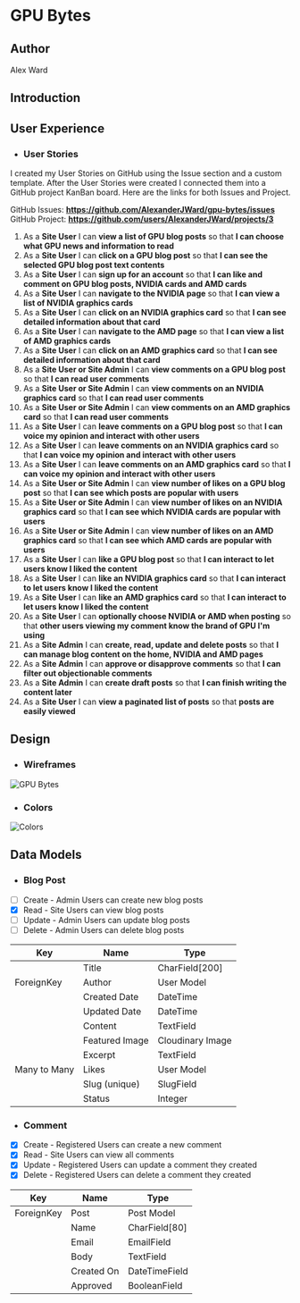 # GPU Bytes

## Author
Alex Ward

## Introduction

## User Experience

* ### User Stories
I created my User Stories on GitHub using the Issue section and a custom template. After the User Stories were created I connected them into a GitHub project KanBan board. Here are the links for both Issues and Project.

GitHub Issues: __https://github.com/AlexanderJWard/gpu-bytes/issues__ \
GitHub Project: __https://github.com/users/AlexanderJWard/projects/3__

1. As a **Site User** I can **view a list of GPU blog posts** so that **I can choose what GPU news and information to read**
2. As a **Site User** I can **click on a GPU blog post** so that **I can see the selected GPU blog post text contents**
3. As a **Site User** I can **sign up for an account** so that **I can like and comment on GPU blog posts, NVIDIA cards and AMD cards**
4. As a **Site User** I can **navigate to the NVIDIA page** so that **I can view a list of NVIDIA graphics cards**
5. As a **Site User** I can **click on an NVIDIA graphics card** so that **I can see detailed information about that card**
6. As a **Site User** I can **navigate to the AMD page** so that **I can view a list of AMD graphics cards**
7. As a **Site User** I can **click on an AMD graphics card** so that **I can see detailed information about that card**
8. As a **Site User or Site Admin** I can **view comments on a GPU blog post** so that **I can read user comments**
9. As a **Site User or Site Admin** I can **view comments on an NVIDIA graphics card** so that **I can read user comments**
10. As a **Site User or Site Admin** I can **view comments on an AMD graphics card** so that **I can read user comments**
11. As a **Site User** I can **leave comments on a GPU blog post** so that **I can voice my opinion and interact with other users**
12. As a **Site User** I can **leave comments on an NVIDIA graphics card** so that **I can voice my opinion and interact with other users**
13. As a **Site User** I can **leave comments on an AMD graphics card** so that **I can voice my opinion and interact with other users**
14. As a **Site User or Site Admin** I can **view number of likes on a GPU blog post** so that **I can see which posts are popular with users**
15. As a **Site User or Site Admin** I can **view number of likes on an NVIDIA graphics card** so that **I can see which NVIDIA cards are popular with users**
16. As a **Site User or Site Admin** I can **view number of likes on an AMD graphics card** so that **I can see which AMD cards are popular with users**
17. As a **Site User** I can **like a GPU blog post** so that **I can interact to let users know I liked the content**
18. As a **Site User** I can **like an NVIDIA graphics card** so that **I can interact to let users know I liked the content**
19. As a **Site User** I can **like an AMD graphics card** so that **I can interact to let users know I liked the content**
20. As a **Site User** I can **optionally choose NVIDIA or AMD when posting** so that **other users viewing my comment know the brand of GPU I'm using**
21. As a **Site Admin** I can **create, read, update and delete posts** so that **I can manage blog content on the home, NVIDIA and AMD pages**
22. As a **Site Admin** I can **approve or disapprove comments** so that **I can filter out objectionable comments**
23. As a **Site Admin** I can **create draft posts** so that **I can finish writing the content later**
24. As a **Site User** I can **view a paginated list of posts** so that **posts are easily viewed**

## Design

* ### Wireframes
![GPU Bytes](https://user-images.githubusercontent.com/102811792/207378032-64592473-f19a-41ca-a864-ac54cb5e1818.png)

* ### Colors
![Colors](https://user-images.githubusercontent.com/102811792/207381246-07f2d0ae-68bd-47bd-9667-a55d109cbedf.png)

## Data Models

* ### Blog Post

- [ ] Create - Admin Users can create new blog posts
- [x] Read - Site Users can view blog posts 
- [ ] Update - Admin Users can update blog posts
- [ ] Delete - Admin Users can delete blog posts

| Key          | Name           | Type             |
|--------------|----------------|------------------|
|              | Title          | CharField[200]   |
| ForeignKey   | Author         | User Model       |
|              | Created Date   | DateTime         |
|              | Updated Date   | DateTime         |
|              | Content        | TextField        |
|              | Featured Image | Cloudinary Image |
|              | Excerpt        | TextField        |
| Many to Many | Likes          | User Model       |
|              | Slug (unique)  | SlugField        |
|              | Status         | Integer          |

* ### Comment

- [x] Create - Registered Users can create a new comment
- [x] Read - Site Users can view all comments
- [x] Update - Registered Users can update a comment they created
- [x] Delete - Registered Users can delete a comment they created

| Key          | Name           | Type             |
|--------------|----------------|------------------|
| ForeignKey   | Post           | Post Model       |
|              | Name           | CharField[80]    |
|              | Email          | EmailField       |
|              | Body           | TextField        |
|              | Created On     | DateTimeField    |
|              | Approved       | BooleanField     |


